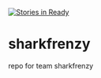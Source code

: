 [![Stories in Ready](https://badge.waffle.io/asu-cis-capstone/sharkfrenzy.png?label=ready&title=Ready)](https://waffle.io/asu-cis-capstone/sharkfrenzy)
# sharkfrenzy
repo for team sharkfrenzy
